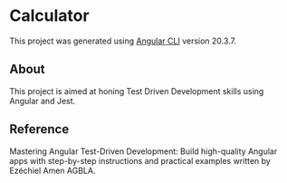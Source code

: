 # Calculator

This project was generated using [Angular CLI](https://github.com/angular/angular-cli) version 20.3.7.

## About
This project is aimed at honing Test Driven Development skills using Angular and Jest.

## Reference
Mastering Angular Test-Driven Development: Build high-quality Angular apps with step-by-step instructions and practical examples written by Ezéchiel Amen AGBLA.